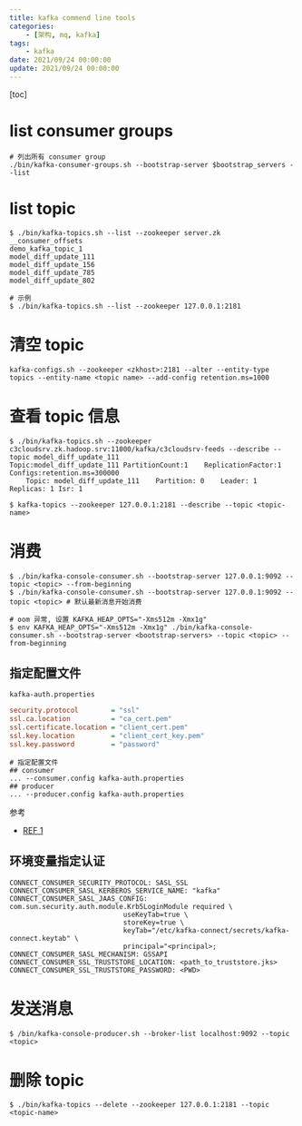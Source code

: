 ```yaml
---
title: kafka commend line tools
categories: 
    - [架构, mq, kafka]
tags:
    - kafka
date: 2021/09/24 00:00:00
update: 2021/09/24 00:00:00
---
```


[toc]

# list consumer groups

```shell
# 列出所有 consumer group
./bin/kafka-consumer-groups.sh --bootstrap-server $bootstrap_servers --list
```

# list topic

```shell
$ ./bin/kafka-topics.sh --list --zookeeper server.zk
__consumer_offsets
demo_kafka_topic_1
model_diff_update_111
model_diff_update_156
model_diff_update_785
model_diff_update_802

# 示例
$ ./bin/kafka-topics.sh --list --zookeeper 127.0.0.1:2181
```

# 清空 topic

```shell
kafka-configs.sh --zookeeper <zkhost>:2181 --alter --entity-type topics --entity-name <topic name> --add-config retention.ms=1000
```

# 查看 topic 信息

```shell
$ ./bin/kafka-topics.sh --zookeeper c3cloudsrv.zk.hadoop.srv:11000/kafka/c3cloudsrv-feeds --describe --topic model_diff_update_111
Topic:model_diff_update_111	PartitionCount:1	ReplicationFactor:1	Configs:retention.ms=300000
	Topic: model_diff_update_111	Partition: 0	Leader: 1	Replicas: 1	Isr: 1
```

```shell
$ kafka-topics --zookeeper 127.0.0.1:2181 --describe --topic <topic-name>
```

# 消费

```shell
$ ./bin/kafka-console-consumer.sh --bootstrap-server 127.0.0.1:9092 --topic <topic> --from-beginning
$ ./bin/kafka-console-consumer.sh --bootstrap-server 127.0.0.1:9092 --topic <topic> # 默认最新消息开始消费

# oom 异常, 设置 KAFKA_HEAP_OPTS="-Xms512m -Xmx1g"
$ env KAFKA_HEAP_OPTS="-Xms512m -Xmx1g" ./bin/kafka-console-consumer.sh --bootstrap-server <bootstrap-servers> --topic <topic> --from-beginning
```

## 指定配置文件

`kafka-auth.properties`

```ini
security.protocol        = "ssl"
ssl.ca.location          = "ca_cert.pem"
ssl.certificate.location = "client_cert.pem"
ssl.key.location         = "client_cert_key.pem"
ssl.key.password         = "password"
```

```shell
# 指定配置文件
## consumer
... --consumer.config kafka-auth.properties
## producer
... --producer.config kafka-auth.properties
```

参考

- [REF 1](https://docs.cloudera.com/HDPDocuments/HDP3/HDP-3.1.0/configuring-wire-encryption/content/configuring_kafka_producer_and_kafka_consumer.html)

## 环境变量指定认证

```shell
CONNECT_CONSUMER_SECURITY_PROTOCOL: SASL_SSL
CONNECT_CONSUMER_SASL_KERBEROS_SERVICE_NAME: "kafka"
CONNECT_CONSUMER_SASL_JAAS_CONFIG: com.sun.security.auth.module.Krb5LoginModule required \
                            useKeyTab=true \
                            storeKey=true \
                            keyTab="/etc/kafka-connect/secrets/kafka-connect.keytab" \
                            principal="<principal>;
CONNECT_CONSUMER_SASL_MECHANISM: GSSAPI
CONNECT_CONSUMER_SSL_TRUSTSTORE_LOCATION: <path_to_truststore.jks>
CONNECT_CONSUMER_SSL_TRUSTSTORE_PASSWORD: <PWD>
```



# 发送消息

```shell
$ /bin/kafka-console-producer.sh --broker-list localhost:9092 --topic <topic>
```

# 删除 topic

```shell
$ ./bin/kafka-topics --delete --zookeeper 127.0.0.1:2181 --topic <topic-name>
```

